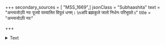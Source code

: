 +++
secondary_sources = [ "MSS_1669",]
jsonClass = "Subhaashita"
text = "अन्त्यजोऽपि नरः पूज्यो यस्यास्ति विपुलं धनम्।  \nअपि ब्रह्मकुले जातो निर्धनः परिभूयते॥"
title = "अन्त्यजोऽपि नरः"

+++

<details><summary>Text</summary>

अन्त्यजोऽपि नरः पूज्यो यस्यास्ति विपुलं धनम्।  
अपि ब्रह्मकुले जातो निर्धनः परिभूयते॥
</details>
